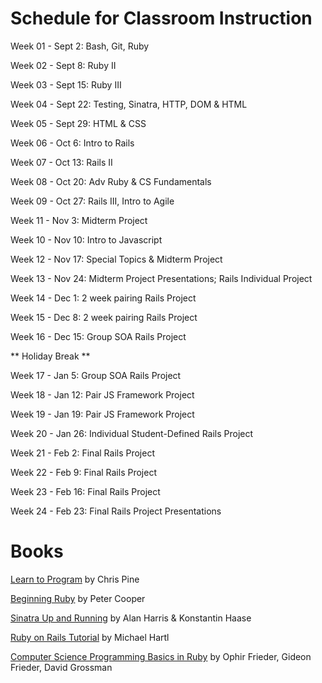 Schedule for Classroom Instruction
==================================

Week 01 - Sept 2: Bash, Git, Ruby

Week 02 - Sept 8: Ruby II

Week 03 - Sept 15: Ruby III

Week 04 - Sept 22: Testing, Sinatra, HTTP, DOM & HTML

Week 05 - Sept 29: HTML & CSS

Week 06 - Oct 6: Intro to Rails

Week 07 - Oct 13: Rails II

Week 08 - Oct 20: Adv Ruby & CS Fundamentals

Week 09 - Oct 27: Rails III, Intro to Agile

Week 11 - Nov 3: Midterm Project

Week 10 - Nov 10: Intro to Javascript

Week 12 - Nov 17: Special Topics & Midterm Project

Week 13 - Nov 24: Midterm Project Presentations; Rails Individual Project

Week 14 - Dec 1: 2 week pairing Rails Project

Week 15 - Dec 8: 2 week pairing Rails Project

Week 16 - Dec 15: Group SOA Rails Project

** Holiday Break **

Week 17 - Jan 5:  Group SOA Rails Project

Week 18 - Jan 12: Pair JS Framework Project

Week 19 - Jan 19: Pair JS Framework Project

Week 20 - Jan 26: Individual Student-Defined Rails Project

Week 21 - Feb 2: Final Rails Project

Week 22 - Feb 9: Final Rails Project

Week 23 - Feb 16: Final Rails Project

Week 24 - Feb 23: Final Rails Project Presentations


Books
=====
[Learn to Program](http://pine.fm/LearnToProgram/) by Chris Pine

[Beginning Ruby](http://beginningruby.org/) by Peter Cooper

[Sinatra Up and Running](http://shop.oreilly.com/product/0636920019664.do) by Alan Harris & Konstantin Haase

[Ruby on Rails Tutorial](http://ruby.railstutorial.org/) by Michael Hartl

[Computer Science Programming Basics in Ruby](http://shop.oreilly.com/product/0636920028192.do) by Ophir Frieder, Gideon Frieder, David Grossman
